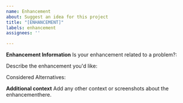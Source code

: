 ```yaml
---
name: Enhancement
about: Suggest an idea for this project
title: "[ENHANCEMENT]"
labels: enhancement
assignees: ''

---
```


**Enhancement Information**
Is your enhancement related to a problem?: 

Describe the enhancement you'd like:

Considered Alternatives:

**Additional context**
Add any other context or screenshots about the enhancementhere.
